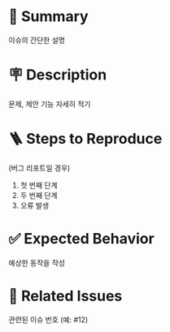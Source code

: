 # 📌 Summary
이슈의 간단한 설명

# 🪧 Description
문제, 제안 기능 자세히 적기

# 🪜 Steps to Reproduce
(버그 리포트일 경우)
1. 첫 번째 단계
2. 두 번째 단계
3. 오류 발생

# ✅ Expected Behavior
예상한 동작을 작성

# 📎 Related Issues
관련된 이슈 번호 (예: #12)
